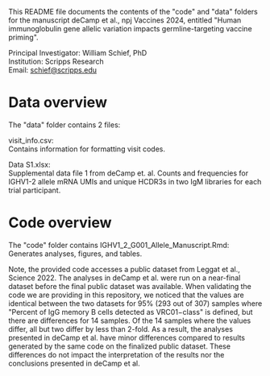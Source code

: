This README file documents the contents of the "code" and "data" folders for the manuscript deCamp et al., npj Vaccines 2024, entitled "Human immunoglobulin gene allelic variation impacts germline-targeting vaccine priming".

Principal Investigator: William Schief, PhD <br>
Institution: Scripps Research <br>
Email: schief@scripps.edu <br>

# Data overview

The "data" folder contains 2 files: <br>

visit_info.csv: <br>
Contains information for formatting visit codes.

Data S1.xlsx: <br>
Supplemental data file 1 from deCamp et. al. Counts and frequencies for IGHV1-2 allele mRNA UMIs and unique HCDR3s in two IgM libraries for each trial participant.

# Code overview

The "code" folder contains IGHV1_2_G001_Allele_Manuscript.Rmd: Generates analyses, figures, and tables.
 
Note, the provided code accesses a public dataset from Leggat et al., Science 2022. The analyses in deCamp et al. were run on a near-final dataset before the final public dataset was available. When validating the code we are providing in this repository, we noticed that the values are identical between the two datasets for 95% (293 out of 307) samples where "Percent of IgG memory B cells detected as VRC01−class" is defined, but there are differences for 14 samples. Of the 14 samples where the values differ, all but two differ by less than 2-fold. As a result, the analyses presented in deCamp et al. have minor differences compared to results generated by the same code on the finalized public dataset. These differences do not impact the interpretation of the results nor the conclusions presented in deCamp et al. 

